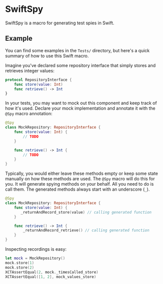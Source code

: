 # SwiftSpy

SwiftSpy is a macro for generating test spies in Swift.

## Example

You can find some examples in the `Tests/` directory, but here's a quick summary of how to use this Swift macro.

Imagine you've declared some repository interface that simply stores and retrieves integer values:

```swift
protocol RepositoryInterface {
    func store(value: Int)
    func retrieve() -> Int
}
```

In your tests, you may want to mock out this component and keep track of how it's used.
Declare your mock implementation and annotate it with the `@Spy` macro annotation:

```swift
@Spy
class MockRepository: RepositoryInterface {
    func store(value: Int) {
        // TODO
    }

    func retrieve() -> Int {
        // TODO
    }
}
```

Typically, you would either leave these methods empty or keep some state manually on how these methods are used.
The `@Spy` macro will do this for you. It will generate spying methods on your behalf. All you need to do is call them.
The generated methods always start with an underscore (`_`).

```swift
@Spy
class MockRepository: RepositoryInterface {
    func store(value: Int) {
       _returnAndRecord_store(value) // calling generated function
    }

    func retrieve() -> Int {
        _returnAndRecord_retrieve() // calling generated function
    }
}
```

Inspecting recordings is easy:

```swift
let mock = MockRepository()
mock.store(1)
mock.store(2)
XCTAssertEqual(2, mock._timesCalled_store)
XCTAssertEqual([1, 2], mock_values_store)
```
